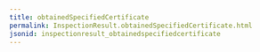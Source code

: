 ```yaml
---
title: obtainedSpecifiedCertificate
permalink: InspectionResult.obtainedSpecifiedCertificate.html
jsonid: inspectionresult_obtainedspecifiedcertificate
---
```

